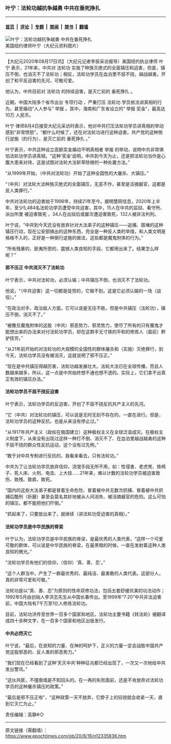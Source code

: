 ### 叶宁：法轮功越抗争越勇 中共在垂死挣扎

---

#### [首页](../../../..?n12335836) &nbsp;|&nbsp; [评论](../../../../../epoch-comment?n12335836) &nbsp;|&nbsp; [专题](../../../../../epoch-special?n12335836) &nbsp;|&nbsp; [禁闻](../../../../../epoch-news?n12335836) &nbsp;|&nbsp; [禁书](../../../../../books?n12335836) &nbsp;|&nbsp; [翻墙](https://github.com/gfw-breaker/nogfw/blob/master/README.md?n12335836)


<div><img alt="叶宁：法轮功越抗争越勇 中共在垂死挣扎" class="attachment-djy_600_400 size-djy_600_400 wp-post-image" src="https://i.epochtimes.com/assets/uploads/2020/08/EH.jpg"/>
<div class="caption">
 美国纽约律师叶宁（大纪元资料图片）
</div></div><hr/><div class="post_content" id="artbody" itemprop="articleBody">
 <!-- article content begin -->
 <p>
  【大纪元2020年08月17日讯】（大纪元记者李辰采访报导）美国纽约执业律师
  <ok href="https://www.epochtimes.com/gb/tag/%E5%8F%B6%E5%AE%81.html">
   叶宁
  </ok>
  表示，21年来，中共对
  <ok href="https://www.epochtimes.com/gb/tag/%E6%B3%95%E8%BD%AE%E5%8A%9F.html">
   法轮功
  </ok>
  实施了种族灭绝式的全面镇压和迫害，但是，镇压不倒，也消灭不了法轮功；相反，法轮功学员在血泊里不屈不挠，越战越勇，开创了和平反迫害的先河，可敬可爱。
 </p>
 <p>
  他认为，中共目前对
  <ok href="https://www.epochtimes.com/gb/tag/%E6%B3%95%E8%BD%AE%E5%8A%9F.html">
   法轮功
  </ok>
  的持续迫害，是灭亡前的
  <ok href="https://www.epochtimes.com/gb/tag/%E5%9E%82%E6%AD%BB%E6%8C%A3%E6%89%8E.html">
   垂死挣扎
  </ok>
  。
 </p>
 <p>
  近期，中国大陆多个省市出台
  <ok href="https://www.epochtimes.com/gb/tag/%E4%B8%93%E9%A1%B9%E8%A1%8C%E5%8A%A8.html">
   专项行动
  </ok>
  ，严重打压
  <ok href="https://www.epochtimes.com/gb/tag/%E6%B3%95%E8%BD%AE%E5%8A%9F.html">
   法轮功
  </ok>
  学员依法讲真相的行为，甚至煽动“人人参与”
  <ok href="https://www.epochtimes.com/gb/tag/%E4%B8%BE%E6%8A%A5.html">
   举报
  </ok>
  。其中，海南和广东省设立的“
  <ok href="https://www.epochtimes.com/gb/tag/%E4%B8%BE%E6%8A%A5.html">
   举报
  </ok>
  奖金”，最高达
  <ok href="https://www.epochtimes.com/gb/tag/10%E4%B8%87.html">
   10万
  </ok>
  人民币。
 </p>
 <p>
  <ok href="https://www.epochtimes.com/gb/tag/%E5%8F%B6%E5%AE%81.html">
   叶宁
  </ok>
  律师8月4日接受大纪元采访时表示，他对中共打压法轮功学员讲真相的举动感到“非常愤怒”，“都什么时候了，还在对法轮功进行这种迫害。共产党的这种倒行逆施（的行为），是灭亡前的
  <ok href="https://www.epochtimes.com/gb/tag/%E5%9E%82%E6%AD%BB%E6%8C%A3%E6%89%8E.html">
   垂死挣扎
  </ok>
  。”
 </p>
 <p>
  叶宁表示，中共这种设立高额奖金煽动不明真相者
  <ok href="https://www.epochtimes.com/gb/tag/%E4%B8%BE%E6%8A%A5.html">
   举报
  </ok>
  的举动，说明中共非常惧怕法轮功学员讲真相，“这种‘奖金’说明，中共到今天为止，还是把法轮功当作是心腹大患来对待，这是试图对法轮大法斩草除根的一种处置方法。”
 </p>
 <p>
  “从1999年开始，（中共对法轮功）开始了这种全国性的大屠杀、大镇压。”
 </p>
 <p>
  “（中共）对法轮大法种族灭绝式的全面镇压，无恶不作，甚至是活摘器官，这都是反人类罪行。”
 </p>
 <p>
  中共对法轮功的迫害始于1999年，持续21年至今。据明慧网信息，2020年上半年，至少5,484名法轮功学员遭受中共迫害，其中，15人在中共的监狱、看守所、派出所里
  <ok href="https://www.epochtimes.com/gb/tag/%E8%A2%AB%E8%BF%AB%E5%AE%B3%E8%87%B4%E6%AD%BB.html">
   被迫害致死
  </ok>
  ，34人在出狱后或屡次遭迫害致死，132人被非法判刑。
 </p>
 <p>
  叶宁说，“中共到今天还没有放弃针对大法弟子的这种镇压——追捕、围堵的这种镇压行动，现在公安部搞出的这种东西，完全是一种反人类的举措，和人类文明是格格不入的，正好是一种倒行逆施的做法，这些都是魔鬼附体的行为。”
 </p>
 <p>
  “所有残暴的、匪夷所思的、震撼人类良知的手段，它都用出来了。结果怎么样呢？”
 </p>
 <h4>
  <strong>
   邪不压正
  </strong>
  <strong>
   中共消灭不了法轮功
  </strong>
 </h4>
 <p>
  叶宁表示，中共对法轮功，必须认输；中共镇压不倒，也消灭不了法轮功。
 </p>
 <p>
  他说，“（中共迫害）这一切都是徒劳的，它做不到。这是它必须认输的一场（战役）。”
 </p>
 <p>
  “在政治对手、政治敌人方面，它可以说是无往不胜，但是中共镇压（法轮功），镇压不倒，消灭不了。”
 </p>
 <p>
  “被撒旦魔鬼附体的这股（中共）邪恶势力、邪灵势力，使尽了所有的只有魔鬼才能想出来的办法来对付法轮功学员，却在这群手无寸铁的平和的修炼人（面前）黔驴技穷。”
 </p>
 <p>
  “从21年前开始的对法轮功的大规模的全国性的群体屠杀和（实施）灭绝罪行，到今天，法轮功学员没有被消灭，这就说明了邪不压正。”
 </p>
 <p>
  “现在是中共镇压得越厉害，法轮功越发展壮大。法轮大法已在全球传播，而且人数越来越多，所以，这一点是中共始终想不通也想不透的。实际上，它们拿不出真正有效的镇压办法。”
 </p>
 <h4>
  <strong>
   法轮功学员不屈不挠反迫害
  </strong>
 </h4>
 <p>
  叶宁表示，法轮功学员的反迫害，开创了不屈不挠反抗共产主义的先河。
 </p>
 <p>
  “它（中共）对法轮功的镇压，可以说是无时无刻不存在的，一直在进行。但是，法轮功学员的这种反抗，也是从来没有停止过。”
 </p>
 <p>
  “从1917年共产主义（政权在俄国建立）这种极权主义在全球泛滥成灾。在极权主义制度下，从来没有出现过这样一种打不倒、消灭不了、在血泊里越战越勇的这种不屈不挠的群众性反抗运动，这个没有过先例。”
 </p>
 <p>
  “敢于对中共专制进行反抗的，我看来看去，只有法轮功。”
 </p>
 <p>
  中共为了让法轮功学员放弃信仰，流氓手段无所不用，如：性侵害、老虎凳、铁椅子、死人床、火刑、电击、上大挂……21年来，难以计数的法轮功学员被迫害致伤、致残、致疯、致死。
 </p>
 <p>
  “国内的这些大法弟子都是冒着生命危险、冒着被中共无数次抓捕、冒着被中共抓捕后酷刑（折磨）甚至会莫名其妙地被从人间消失、被活摘器官的危险。这么可怕的镇压，都不能把他们吓倒。”
 </p>
 <p>
  “抓起来了，只要放出来了，就继续（讲法轮功受迫害的真相）。”
 </p>
 <h4>
  <strong>
   法轮功学员是中华民族的脊梁
  </strong>
 </h4>
 <p>
  叶宁认为，法轮功学员是中华民族的脊梁，是最优秀的人类代表，“这样一个可爱可敬的群体，可以说是中华民族的脊梁，在最黑暗的时候，一直在发射着这种人类良知的微光。”
 </p>
 <p>
  “法轮功学员有他们的信仰，（信仰）‘真、善、忍’。”
 </p>
 <p>
  “这个人群当中，产生了一群最优秀的、最纯洁、最勇敢的人类代表。这部分人，真的非常可爱和可敬。”
 </p>
 <p>
  法轮功是以“真、善、忍”为原则的性命双修功法，包括五套舒缓优美的功法动作；1992年5月由创始人李洪志先生从中国长春传出。至1999年“7·20”中共非法迫害前，中国大陆有7千万至1亿人修炼法轮功。
 </p>
 <p>
  目前，法轮功洪传至世界一百多个国家和地区。法轮功主要书籍《转法轮》被翻译成四十余种文字，在一百多个国家和地区出版发行。
 </p>
 <h4>
  <strong>
   中共必然灭亡
  </strong>
 </h4>
 <p>
  叶宁说，“最后，在良知的力量、在神的呵护下，正义的力量一定会战胜中国共产党这股邪恶的、反人类的邪恶势力。”
 </p>
 <p>
  “我们现在已经看到了这种‘天灭中共’种种征兆都已经出现了，一次又一次地给中共发出警讯。”
 </p>
 <p>
  “这伙共匪，不撞南墙是不知回头的。在一再的失败面前，还是不肯放弃对法轮功学员的这种屠杀镇压的政策。”
 </p>
 <p>
  “最后是邪不压正啦”，“这种政策一天不放弃，它脖子上的铰锁就会收紧一天，直到它灭亡为止。”
 </p>
 <p>
  责任编辑：高静#◇
 </p>
 <!-- article content end -->
 <div id="below_article_ad">
 </div>
</div>


---

原文链接（需翻墙）：https://www.epochtimes.com/gb/20/8/16/n12335836.htm